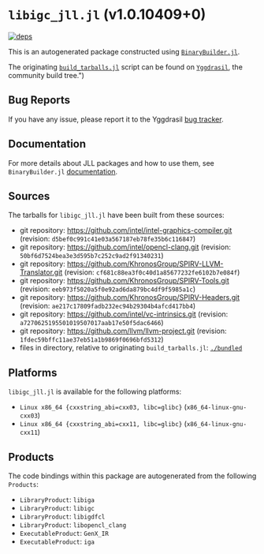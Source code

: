 # `libigc_jll.jl` (v1.0.10409+0)

[![deps](https://juliahub.com/docs/libigc_jll/deps.svg)](https://juliahub.com/ui/Packages/libigc_jll/VYxxR?page=2)

This is an autogenerated package constructed using [`BinaryBuilder.jl`](https://github.com/JuliaPackaging/BinaryBuilder.jl).

The originating [`build_tarballs.jl`](https://github.com/JuliaPackaging/Yggdrasil/blob/3023275dd6fa613383b9a48cc8cda383617c14ab/L/libigc/build_tarballs.jl) script can be found on [`Yggdrasil`](https://github.com/JuliaPackaging/Yggdrasil/), the community build tree.")

## Bug Reports

If you have any issue, please report it to the Yggdrasil [bug tracker](https://github.com/JuliaPackaging/Yggdrasil/issues).

## Documentation

For more details about JLL packages and how to use them, see `BinaryBuilder.jl` [documentation](https://docs.binarybuilder.org/stable/jll/).

## Sources

The tarballs for `libigc_jll.jl` have been built from these sources:

* git repository: https://github.com/intel/intel-graphics-compiler.git (revision: `d5bef0c991c41e03a567187eb78fe35b6c116847`)
* git repository: https://github.com/intel/opencl-clang.git (revision: `50bf6d7524bea3e3d595b7c252c9ad2f91340231`)
* git repository: https://github.com/KhronosGroup/SPIRV-LLVM-Translator.git (revision: `cf681c88ea3f0c40d1a85677232fe6102b7e084f`)
* git repository: https://github.com/KhronosGroup/SPIRV-Tools.git (revision: `eeb973f5020a5f0e92ad6da879bc4df9f5985a1c`)
* git repository: https://github.com/KhronosGroup/SPIRV-Headers.git (revision: `ae217c17809fadb232ec94b29304b4afcd417bb4`)
* git repository: https://github.com/intel/vc-intrinsics.git (revision: `a7270625195501019507017aab17e50f5dac6466`)
* git repository: https://github.com/llvm/llvm-project.git (revision: `1fdec59bffc11ae37eb51a1b9869f0696bfd5312`)
* files in directory, relative to originating `build_tarballs.jl`: [`./bundled`](https://github.com/JuliaPackaging/Yggdrasil/tree/3023275dd6fa613383b9a48cc8cda383617c14ab/L/libigc/bundled)

## Platforms

`libigc_jll.jl` is available for the following platforms:

* `Linux x86_64 {cxxstring_abi=cxx03, libc=glibc}` (`x86_64-linux-gnu-cxx03`)
* `Linux x86_64 {cxxstring_abi=cxx11, libc=glibc}` (`x86_64-linux-gnu-cxx11`)

## Products

The code bindings within this package are autogenerated from the following `Products`:

* `LibraryProduct`: `libiga`
* `LibraryProduct`: `libigc`
* `LibraryProduct`: `libigdfcl`
* `LibraryProduct`: `libopencl_clang`
* `ExecutableProduct`: `GenX_IR`
* `ExecutableProduct`: `iga`
